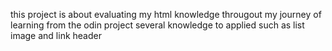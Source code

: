 this project is about evaluating my html knowledge througout my journey of learning from the odin project
several knowledge to applied such as
list
image and link
header
